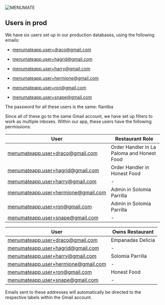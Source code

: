 
![MENUMATE](webapp/src/main/webapp/static/pictures/logo.png)


## Users in prod
We have six users set up in our production databases, using the following emails:

* menumateapp.user+draco@gmail.com

* menumateapp.user+hagrid@gmail.com

* menumateapp.user+harry@gmail.com

* menumateapp.user+hermione@gmail.com

* menumateapp.user+ron@gmail.com

* menumateapp.user+snape@gmail.com


The password for all these users is the same: flanitba

Since all of these go to the same Gmail account, we have set up filters to work as multiple inboxes. Within our app, these users have the following permissions:

| User                                | Restaurant Role                            |
|-------------------------------------|--------------------------------------------|
| menumateapp.user+draco@gmail.com    | Order Handler in La Paloma and Honest Food |
| menumateapp.user+hagrid@gmail.com   | Order Handler in Honest Food               |
| menumateapp.user+harry@gmail.com    | -                                          |
| menumateapp.user+hermione@gmail.com | Admin in Solomia Parrilla                  |
| menumateapp.user+ron@gmail.com      | Admin in Solomia Parrilla                  |
| menumateapp.user+snape@gmail.com    | -                                          |

| User                                | Owns Restaurant   |
|-------------------------------------|-------------------|
| menumateapp.user+draco@gmail.com    | Empanadas Delicia |
| menumateapp.user+hagrid@gmail.com   | -                 |
| menumateapp.user+harry@gmail.com    | Solomia Parrilla  |
| menumateapp.user+hermione@gmail.com | -                 |
| menumateapp.user+ron@gmail.com      | Honest Food       |
| menumateapp.user+snape@gmail.com    | -                 |

Emails sent to these addresses will automatically be directed to the respective labels within the Gmail account.

